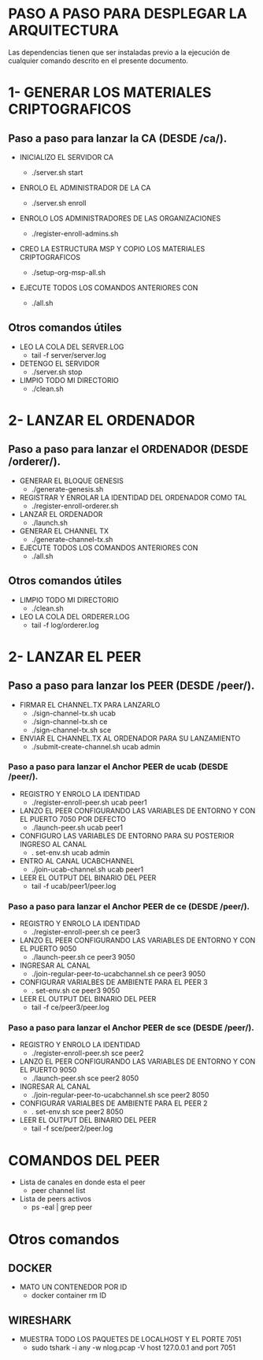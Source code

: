 PASO A PASO PARA DESPLEGAR LA ARQUITECTURA
============
Las dependencias tienen que ser instaladas previo a la ejecución de cualquier comando descrito en el presente documento.

1- GENERAR LOS MATERIALES CRIPTOGRAFICOS
========================================
## Paso a paso para lanzar la CA (DESDE /ca/).

- INICIALIZO EL SERVIDOR CA
    * ./server.sh start 
- ENROLO EL ADMINISTRADOR DE LA CA
    * ./server.sh enroll
- ENROLO LOS ADMINISTRADORES DE LAS ORGANIZACIONES
    * ./register-enroll-admins.sh 
- CREO LA ESTRUCTURA MSP Y COPIO LOS MATERIALES CRIPTOGRAFICOS
    * ./setup-org-msp-all.sh

- EJECUTE TODOS LOS COMANDOS ANTERIORES CON
    * ./all.sh

## Otros comandos útiles

- LEO LA COLA DEL SERVER.LOG
    * tail -f server/server.log
- DETENGO EL SERVIDOR
    * ./server.sh stop
- LIMPIO TODO MI DIRECTORIO
    * ./clean.sh

2- LANZAR EL ORDENADOR
========================================
## Paso a paso para lanzar el ORDENADOR (DESDE /orderer/).

- GENERAR EL BLOQUE GENESIS
    * ./generate-genesis.sh
- REGISTRAR Y ENROLAR LA IDENTIDAD DEL ORDENADOR COMO TAL
    * ./register-enroll-orderer.sh 
- LANZAR EL ORDENADOR
    * ./launch.sh 
- GENERAR EL CHANNEL TX
    * ./generate-channel-tx.sh
- EJECUTE TODOS LOS COMANDOS ANTERIORES CON
    * ./all.sh

## Otros comandos útiles
- LIMPIO TODO MI DIRECTORIO
    * ./clean.sh
- LEO LA COLA DEL ORDERER.LOG
    * tail -f log/orderer.log

2- LANZAR EL PEER
========================================
## Paso a paso para lanzar los PEER (DESDE /peer/).

- FIRMAR EL CHANNEL.TX PARA LANZARLO
    * ./sign-channel-tx.sh ucab
    * ./sign-channel-tx.sh ce
    * ./sign-channel-tx.sh sce
- ENVIAR EL CHANNEL.TX AL ORDENADOR PARA SU LANZAMIENTO
    * ./submit-create-channel.sh ucab admin

### Paso a paso para lanzar el Anchor PEER de ucab (DESDE /peer/).

- REGISTRO Y ENROLO LA IDENTIDAD
    * ./register-enroll-peer.sh ucab peer1
- LANZO EL PEER CONFIGURANDO LAS VARIABLES DE ENTORNO Y CON EL PUERTO 7050 POR DEFECTO
    * ./launch-peer.sh ucab peer1
- CONFIGURO LAS VARIABLES DE ENTORNO PARA SU POSTERIOR INGRESO AL CANAL
    * . set-env.sh ucab admin
- ENTRO AL CANAL UCABCHANNEL
    * ./join-ucab-channel.sh ucab peer1
- LEER EL OUTPUT DEL BINARIO DEL PEER
    * tail -f ucab/peer1/peer.log

### Paso a paso para lanzar el Anchor PEER de ce (DESDE /peer/).
- REGISTRO Y ENROLO LA IDENTIDAD
    * ./register-enroll-peer.sh ce peer3
- LANZO EL PEER CONFIGURANDO LAS VARIABLES DE ENTORNO Y CON EL PUERTO 9050
    * ./launch-peer.sh ce peer3 9050
- INGRESAR AL CANAL
    * ./join-regular-peer-to-ucabchannel.sh ce peer3 9050
- CONFIGURAR VARIALBES DE AMBIENTE PARA EL PEER 3
    * . set-env.sh ce peer3 9050
- LEER EL OUTPUT DEL BINARIO DEL PEER
    * tail -f ce/peer3/peer.log

### Paso a paso para lanzar el Anchor PEER de sce (DESDE /peer/).
- REGISTRO Y ENROLO LA IDENTIDAD
    * ./register-enroll-peer.sh sce peer2
- LANZO EL PEER CONFIGURANDO LAS VARIABLES DE ENTORNO Y CON EL PUERTO 9050
    * ./launch-peer.sh sce peer2 8050
- INGRESAR AL CANAL
    * ./join-regular-peer-to-ucabchannel.sh sce peer2 8050
- CONFIGURAR VARIALBES DE AMBIENTE PARA EL PEER 2
    * . set-env.sh sce peer2 8050
- LEER EL OUTPUT DEL BINARIO DEL PEER
    * tail -f sce/peer2/peer.log

# COMANDOS DEL PEER

- Lista de canales en donde esta el peer
    * peer channel list
- Lista de peers activos
    * ps -eal | grep peer

# Otros comandos 

## DOCKER

- MATO UN CONTENEDOR POR ID
    * docker container rm ID

## WIRESHARK

- MUESTRA TODO LOS PAQUETES DE LOCALHOST Y EL PORTE 7051
    * sudo tshark -i any -w nlog.pcap -V host 127.0.0.1 and port 7051